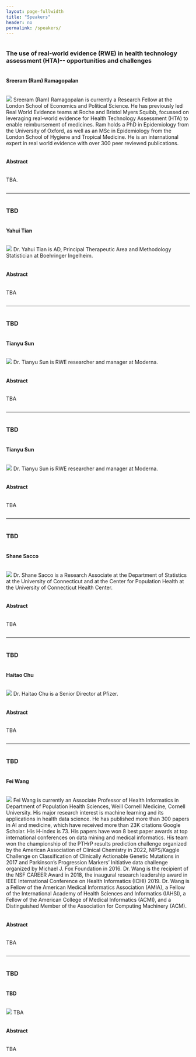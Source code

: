```yaml
---
layout: page-fullwidth
title: "Speakers"
header: no
permalink: /speakers/
---
```


<div id="speaker1" style="display: flex; flex-direction: column;">

<h3>The use of real-world evidence (RWE) in health technology assessment (HTA)-- opportunities and challenges</h3>

<h4>Sreeram (Ram) Ramagopalan </h4>

<p>
<img class="imgfloat" src="../docs/ram.PNG"/>
Sreeram (Ram) Ramagopalan is currently a Research Fellow at the London School of Economics and Political Science. He has previously led Real World Evidence teams at Roche and Bristol Myers Squibb, focussed on leveraging real-world evidence for Health Technology Assessment (HTA) to enable reimbursement of medicines. Ram holds a PhD in Epidemiology from the University of Oxford, as well as an MSc in Epidemiology from the London School of Hygiene and Tropical Medicine. He is an international expert in real world evidence with over 300 peer reviewed publications.

</p>


<h4>Abstract</h4>

TBA.

</div>

----

<div id="speaker2" style="display: flex; flex-direction: column;">

<h3>TBD</h3>

<h4>Yahui Tian</h4>

<p>
<img class="imgfloat" src="../docs/Yahui.jpeg"/>
Dr. Yahui Tian is AD, Principal Therapeutic Area and Methodology Statistician at Boehringer Ingelheim.
</p>


<h4>Abstract</h4>

TBA

</div>



----

<div id="speaker3" style="display: flex; flex-direction: column;">

<h3>TBD</h3>

<h4>Tianyu Sun</h4>

<p>
<img class="imgfloat" src="../docs/normal.png"/>
Dr. Tianyu Sun is RWE researcher and manager at Moderna.
</p>


<h4>Abstract</h4>

TBA

</div>



----

<div id="speaker3" style="display: flex; flex-direction: column;">

<h3>TBD</h3>

<h4>Tianyu Sun</h4>

<p>
<img class="imgfloat" src="../docs/normal.png"/>
Dr. Tianyu Sun is RWE researcher and manager at Moderna.
</p>


<h4>Abstract</h4>

TBA

</div>


----

<div id="speaker4" style="display: flex; flex-direction: column;">

<h3>TBD</h3>

<h4>Shane Sacco</h4>

<p>
<img class="imgfloat" src="../docs/shane.jpg"/>
Dr. Shane Sacco is a Research Associate at the Department of Statistics at the University of Connecticut and at the Center for Population Health at the University of Connecticut Health Center. 

</p>


<h4>Abstract</h4>

TBA

</div>


----

<div id="speaker5" style="display: flex; flex-direction: column;">

<h3>TBD</h3>

<h4>Haitao Chu</h4>

<p>
<img class="imgfloat" src="../docs/normal.png"/>
Dr. Haitao Chu is a Senior Director at Pfizer. 
</p>


<h4>Abstract</h4>

TBA

</div>

----

<div id="speaker6" style="display: flex; flex-direction: column;">

<h3>TBD</h3>

<h4>Fei Wang</h4>

<p>
<img class="imgfloat" src="../docs/normal.png"/>
Fei Wang is currently an Associate Professor of Health Informatics in Department of Population Health Sciences, Weill Cornell Medicine, Cornell University. His major research interest is machine learning and its applications in health data science. He has published more than 300 papers in AI and medicine, which have received more than 23K citations Google Scholar. His H-index is 73. His papers have won 8 best paper awards at top international conferences on data mining and medical informatics. His team won the championship of the PTHrP results prediction challenge organized by the American Association of Clinical Chemistry in 2022, NIPS/Kaggle Challenge on Classification of Clinically Actionable Genetic Mutations in 2017 and Parkinson’s Progression Markers’ Initiative data challenge organized by Michael J. Fox Foundation in 2016. Dr. Wang is the recipient of the NSF CAREER Award in 2018, the inaugural research leadership award in IEEE International Conference on Health Informatics (ICHI) 2019. Dr. Wang is a Fellow of the American Medical Informatics Association (AMIA), a Fellow of the International Academy of Health Sciences and Informatics (IAHSI), a Fellow of the American College of Medical Informatics (ACMI), and a Distinguished Member of the Association for Computing Machinery (ACM). 
</p>

<h4>Abstract</h4>

TBA

</div>


----

<div id="speaker7" style="display: flex; flex-direction: column;">

<h3>TBD</h3>

<h4>TBD</h4>

<p>
<img class="imgfloat" src="../docs/normal.png"/>
TBA
</p>

<h4>Abstract</h4>

TBA

</div>